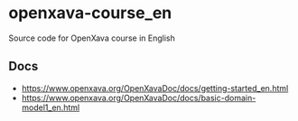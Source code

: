 # openxava-course_en
Source code for OpenXava course in English

## Docs

- https://www.openxava.org/OpenXavaDoc/docs/getting-started_en.html
- https://www.openxava.org/OpenXavaDoc/docs/basic-domain-model1_en.html
